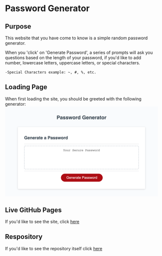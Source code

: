 # Password Generator 

## Purpose
This website that you have come to know is a simple random password generator. 

When you 'click' on 'Generate Password', a series of prompts will ask you questions based on the length of your password, if you'd like to add number, lowercase letters, uppercase letters, or special characters. 

    -Special Characters example: ~, #, %, etc.

## Loading Page
When first loading the site, you should be greeted with the following generator:
![Password Generator](./password.generator.png)

## Live GitHub Pages
If you'd like to see the site, click [here](https://veroli-mart.github.io/random-password-generator/Develop)

## Respository
If you'd like to see the repository itself click [here](https://github.com/veroli-mart/random-password-generator.git)